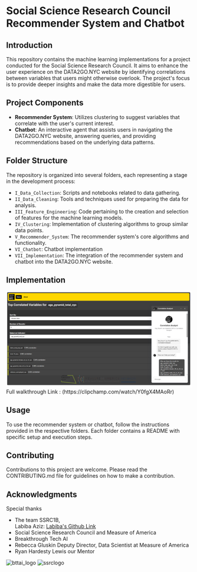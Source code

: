 # Social Science Research Council Recommender System and Chatbot

## Introduction
This repository contains the machine learning implementations for a project conducted for the Social Science Research Council. It aims to enhance the user experience on the DATA2GO.NYC website by identifying correlations between variables that users might otherwise overlook. The project's focus is to provide deeper insights and make the data more digestible for users.

## Project Components
- **Recommender System**: Utilizes clustering to suggest variables that correlate with the user's current interest.
- **Chatbot**: An interactive agent that assists users in navigating the DATA2GO.NYC website, answering queries, and providing recommendations based on the underlying data patterns.

## Folder Structure
The repository is organized into several folders, each representing a stage in the development process:
- `I_Data_Collection`: Scripts and notebooks related to data gathering.
- `II_Data_Cleaning`: Tools and techniques used for preparing the data for analysis.
- `III_Feature_Engineering`: Code pertaining to the creation and selection of features for the machine learning models.
- `IV_Clustering`: Implementation of clustering algorithms to group similar data points.
- `V_Recommender_System`: The recommender system's core algorithms and functionality.
- `VI_Chatbot`: Chatbot implementation
- `VII_Implementation`: The integration of the recommender system and chatbot into the DATA2GO.NYC website.

## Implementation 
<img src="./VII.Implementation/ssrc-model/public/screenshot.png" width="600" />
Full walkthrough Link : (https://clipchamp.com/watch/Y0fgX4MAoRr)

## Usage
To use the recommender system or chatbot, follow the instructions provided in the respective folders. Each folder contains a README with specific setup and execution steps.

## Contributing
Contributions to this project are welcome. Please read the CONTRIBUTING.md file for guidelines on how to make a contribution.

## Acknowledgments
Special thanks 
- The team SSRC1B,
   <br> Labiba Aziz: [Labiba's Github Link](https://github.com/azizlabi)
- Social Science Research Council and Measure of America
- Breakthrough Tech AI
- Rebecca Gluskin Deputy Director, Data Scientist at Measure of America 
- Ryan Hardesty Lewis our Mentor

<img src="https://github.com/floresloyd/ssrc-model/blob/master/bttai.png" alt="bttai_logo" width="200"/>
<img src="https://github.com/floresloyd/ssrc-model/blob/master/ssrc_logo.jpg" alt="ssrclogo" width="200"/>

